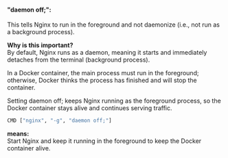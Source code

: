 #### "daemon off;":
This tells Nginx to run in the foreground and not daemonize (i.e., not run as a background process).

**Why is this important?**  
By default, Nginx runs as a daemon, meaning it starts and immediately detaches from the terminal (background process).

In a Docker container, the main process must run in the foreground; otherwise, Docker thinks the process has finished and will stop the container.

Setting daemon off; keeps Nginx running as the foreground process, so the Docker container stays alive and continues serving traffic.




```bash
CMD ["nginx", "-g", "daemon off;"]
```
**means:**  
Start Nginx and keep it running in the foreground to keep the Docker container alive.

